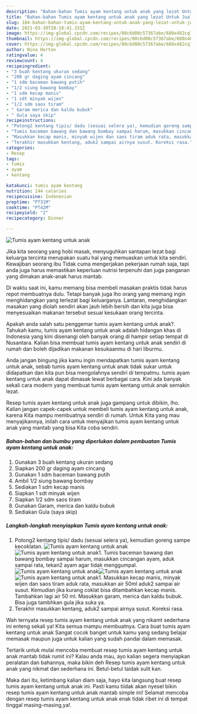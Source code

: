 ```yaml
---
description: "Bahan-bahan Tumis ayam kentang untuk anak yang lezat Untuk Jualan"
title: "Bahan-bahan Tumis ayam kentang untuk anak yang lezat Untuk Jualan"
slug: 184-bahan-bahan-tumis-ayam-kentang-untuk-anak-yang-lezat-untuk-jualan
date: 2021-03-30T20:18:41.331Z
image: https://img-global.cpcdn.com/recipes/80c6d08c57367abe/680x482cq70/tumis-ayam-kentang-untuk-anak-foto-resep-utama.jpg
thumbnail: https://img-global.cpcdn.com/recipes/80c6d08c57367abe/680x482cq70/tumis-ayam-kentang-untuk-anak-foto-resep-utama.jpg
cover: https://img-global.cpcdn.com/recipes/80c6d08c57367abe/680x482cq70/tumis-ayam-kentang-untuk-anak-foto-resep-utama.jpg
author: Nina Horton
ratingvalue: 4
reviewcount: 4
recipeingredient:
- "3 buah kentang ukuran sedang"
- "200 gr daging ayam cincang"
- "1 sdm baceman bawang putih"
- "1/2 siung bawang bombay"
- "1 sdm kecap manis"
- "1 sdt minyak wijen"
- "1/2 sdm saos tiram"
- " Garam merica dan kaldu bubuk"
- " Gula saya skip"
recipeinstructions:
- "Potong2 kentang tipis/ dadu (sesuai selera ya), kemudian goreng sampe kecoklatan."
- "Tumis baceman bawang dan bawang bombay sampai harum, masukkan cincangan ayam, aduk sampai rata, tekan2 ayam agar tidak menggumpal."
- "Masukkan kecap manis, minyak wijen dan saos tiram aduk rata, masukkan air 50ml aduk2 sampai air susut. Kemudian jika kurang coklat bisa ditambahkan kecap manis. Tambahkan lagi air 50 ml. Masukkan garam, merica dan kaldu bubuk. Bisa juga tambhkan gula jika suka ya."
- "Terakhir masukkan kentang, aduk2 sampai airnya susut. Koreksi rasa."
categories:
- Resep
tags:
- tumis
- ayam
- kentang

katakunci: tumis ayam kentang 
nutrition: 144 calories
recipecuisine: Indonesian
preptime: "PT31M"
cooktime: "PT42M"
recipeyield: "2"
recipecategory: Dinner

---
```



![Tumis ayam kentang untuk anak](https://img-global.cpcdn.com/recipes/80c6d08c57367abe/680x482cq70/tumis-ayam-kentang-untuk-anak-foto-resep-utama.jpg)

Jika kita seorang yang hobi masak, menyuguhkan santapan lezat bagi keluarga tercinta merupakan suatu hal yang memuaskan untuk kita sendiri. Kewajiban seorang ibu Tidak cuma mengerjakan pekerjaan rumah saja, tapi anda juga harus memastikan keperluan nutrisi terpenuhi dan juga panganan yang dimakan anak-anak harus mantab.

Di waktu  saat ini, kamu memang bisa membeli masakan praktis tidak harus repot membuatnya dulu. Tetapi banyak juga lho orang yang memang ingin menghidangkan yang terlezat bagi keluarganya. Lantaran, menghidangkan masakan yang diolah sendiri akan jauh lebih bersih dan kita juga bisa menyesuaikan makanan tersebut sesuai kesukaan orang tercinta. 



Apakah anda salah satu penggemar tumis ayam kentang untuk anak?. Tahukah kamu, tumis ayam kentang untuk anak adalah hidangan khas di Indonesia yang kini disenangi oleh banyak orang di hampir setiap tempat di Nusantara. Kalian bisa membuat tumis ayam kentang untuk anak sendiri di rumah dan boleh dijadikan makanan kesukaanmu di hari liburmu.

Anda jangan bingung jika kamu ingin mendapatkan tumis ayam kentang untuk anak, sebab tumis ayam kentang untuk anak tidak sukar untuk didapatkan dan kita pun bisa mengolahnya sendiri di tempatmu. tumis ayam kentang untuk anak dapat dimasak lewat berbagai cara. Kini ada banyak sekali cara modern yang membuat tumis ayam kentang untuk anak semakin lezat.

Resep tumis ayam kentang untuk anak juga gampang untuk dibikin, lho. Kalian jangan capek-capek untuk membeli tumis ayam kentang untuk anak, karena Kita mampu membuatnya sendiri di rumah. Untuk Kita yang mau menyajikannya, inilah cara untuk menyajikan tumis ayam kentang untuk anak yang mantab yang bisa Kita coba sendiri.

<!--inarticleads1-->

##### Bahan-bahan dan bumbu yang diperlukan dalam pembuatan Tumis ayam kentang untuk anak:

1. Gunakan 3 buah kentang ukuran sedang
1. Siapkan 200 gr daging ayam cincang
1. Gunakan 1 sdm baceman bawang putih
1. Ambil 1/2 siung bawang bombay
1. Sediakan 1 sdm kecap manis
1. Siapkan 1 sdt minyak wijen
1. Siapkan 1/2 sdm saos tiram
1. Gunakan  Garam, merica dan kaldu bubuk
1. Sediakan  Gula (saya skip)




<!--inarticleads2-->

##### Langkah-langkah menyiapkan Tumis ayam kentang untuk anak:

1. Potong2 kentang tipis/ dadu (sesuai selera ya), kemudian goreng sampe kecoklatan.
<img src="https://img-global.cpcdn.com/steps/2f6ade5bc753eb46/160x128cq70/tumis-ayam-kentang-untuk-anak-langkah-memasak-1-foto.jpg" alt="Tumis ayam kentang untuk anak"><img src="https://img-global.cpcdn.com/steps/242ce7a046657c3d/160x128cq70/tumis-ayam-kentang-untuk-anak-langkah-memasak-1-foto.jpg" alt="Tumis ayam kentang untuk anak">1. Tumis baceman bawang dan bawang bombay sampai harum, masukkan cincangan ayam, aduk sampai rata, tekan2 ayam agar tidak menggumpal.
<img src="https://img-global.cpcdn.com/steps/e095abf627e51095/160x128cq70/tumis-ayam-kentang-untuk-anak-langkah-memasak-2-foto.jpg" alt="Tumis ayam kentang untuk anak"><img src="https://img-global.cpcdn.com/steps/69016e7f81a34abc/160x128cq70/tumis-ayam-kentang-untuk-anak-langkah-memasak-2-foto.jpg" alt="Tumis ayam kentang untuk anak"><img src="https://img-global.cpcdn.com/steps/ca7b4b26fcc23f8c/160x128cq70/tumis-ayam-kentang-untuk-anak-langkah-memasak-2-foto.jpg" alt="Tumis ayam kentang untuk anak">1. Masukkan kecap manis, minyak wijen dan saos tiram aduk rata, masukkan air 50ml aduk2 sampai air susut. Kemudian jika kurang coklat bisa ditambahkan kecap manis. Tambahkan lagi air 50 ml. Masukkan garam, merica dan kaldu bubuk. Bisa juga tambhkan gula jika suka ya.
1. Terakhir masukkan kentang, aduk2 sampai airnya susut. Koreksi rasa.




Wah ternyata resep tumis ayam kentang untuk anak yang nikamt sederhana ini enteng sekali ya! Kita semua mampu membuatnya. Cara buat tumis ayam kentang untuk anak Sangat cocok banget untuk kamu yang sedang belajar memasak maupun juga untuk kalian yang sudah pandai dalam memasak.

Tertarik untuk mulai mencoba membuat resep tumis ayam kentang untuk anak mantab tidak rumit ini? Kalau anda mau, ayo kalian segera menyiapkan peralatan dan bahannya, maka bikin deh Resep tumis ayam kentang untuk anak yang nikmat dan sederhana ini. Betul-betul taidak sulit kan. 

Maka dari itu, ketimbang kalian diam saja, hayo kita langsung buat resep tumis ayam kentang untuk anak ini. Pasti kamu tiidak akan nyesel bikin resep tumis ayam kentang untuk anak mantab simple ini! Selamat mencoba dengan resep tumis ayam kentang untuk anak enak tidak ribet ini di tempat tinggal masing-masing,ya!.

